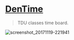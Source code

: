 [DenTime](https://elzup.github.io/dentime/)
===

> TDU classes time board.

![screenshot_20171119-221941](https://user-images.githubusercontent.com/2284908/32991063-1b811bfa-cd78-11e7-92dc-cbdcefe1620a.png)
